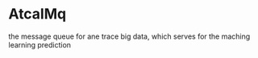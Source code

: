 # AtcalMq
the message queue for ane trace big data, which serves for the maching learning prediction